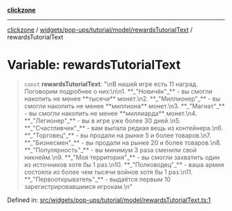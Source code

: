 [**clickzone**](../../../../../../README.md)

***

[clickzone](../../../../../../README.md) / [widgets/pop-ups/tutorial/model/rewardsTutorialText](../README.md) / rewardsTutorialText

# Variable: rewardsTutorialText

> `const` **rewardsTutorialText**: "\nВ нашей игре есть 11 наград. Поговорим подробнее о них:\n\n1. \*\*\_\"Новичёк\"\_\*\* - вы смогли накопить не менее \*\*тысячи\*\* монет.\n2. \*\*\_\"Миллионер\"\_\*\* - вы смогли накопить не менее \*\*миллиона\*\* монет.\n3. \*\*\_\"Магнат\"\_\*\* - вы смогли накопить не менее \*\*миллиарда\*\* монет.\n4. \*\*\_\"Легионер\"\_\*\* - вы в игре уже более 30 дней.\n5. \*\*\_\"Счастливчик\"\_\*\* - вам выпала редкая вещь из контейнера.\n6. \*\*\_\"Торговец\"\_\*\* - вы продали на рынке 5 и более товаров.\n7. \*\*\_\"Бизнесмен\"\_\*\* - вы продали на рынке 20 и более товаров.\n8. \*\*\_\"Популярность\"\_\*\* - вы минимум 3 раза сменили свой никнейм.\n9. \*\*\_\"Моя территория\"\_\*\* - вы смогли захватить один из источников хотя бы 1 раз.\n10. \*\*\_\"Полководец\"\_\*\* - ваша армия состояла из более чем тысячи войнов хотя бы 1 раз.\n11. \*\*\_\"Первооткрыватель\"\_\*\* - выдаётся первым 10 зарегистрировавшимся игрокам.\n"

Defined in: [src/widgets/pop-ups/tutorial/model/rewardsTutorialText.ts:1](https://github.com/MaximBri/ClickZone/blob/20f3f0d061a7c50a96ed5bba64acbc325a456072/client/src/widgets/pop-ups/tutorial/model/rewardsTutorialText.ts#L1)
